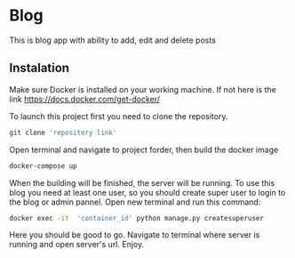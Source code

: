 # Blog
This is blog app with ability to add, edit and delete posts

## Instalation
Make sure Docker is installed on your working machine. If not here is the link https://docs.docker.com/get-docker/

To launch this project first you need to clone the repository.

```bash
git clone 'repository link'
```

Open terminal and navigate to project forder, then build the docker image

```bash
docker-compose up
```

When the building will be finished, the server will be running. 
To use this blog you need at least one user, so you should create super user to login to the blog or admin pannel.
Open new terminal and run this command:

```bash
docker exec -it  'container_id' python manage.py createsuperuser
```

Here you should be good to go. Navigate to terminal where server is running and open server's url.
Enjoy.
